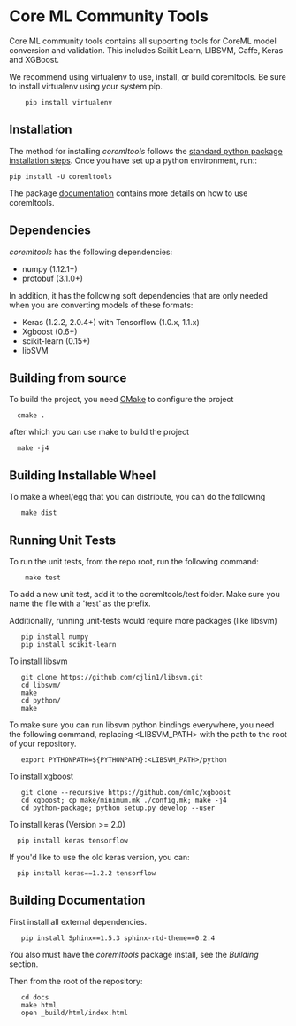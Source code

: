 Core ML Community Tools
=======================

Core ML community tools contains all supporting tools for CoreML model
conversion and validation. This includes Scikit Learn, LIBSVM, Caffe,
Keras and XGBoost.


We recommend using virtualenv to use, install, or build coremltools. Be
sure to install virtualenv using your system pip.

```
    pip install virtualenv
```

Installation
------------

The method for installing *coremltools* follows the
[standard python package installation steps](https://packaging.python.org/installing/).
Once you have set up a python environment, run::

    pip install -U coremltools

The package [documentation](https://apple.github.io/coremltools) contains
more details on how to use coremltools.

Dependencies
------------

*coremltools* has the following dependencies:

- numpy (1.12.1+)
- protobuf (3.1.0+)

In addition, it has the following soft dependencies that are only needed when
you are converting models of these formats:

- Keras (1.2.2, 2.0.4+) with Tensorflow (1.0.x, 1.1.x)
- Xgboost (0.6+)
- scikit-learn (0.15+)
- libSVM


Building from source
--------------------
To build the project, you need [CMake](https://cmake.org) to configure the project

```
  cmake .
```

after which you can use make to build the project

```
  make -j4
```

Building Installable Wheel
---------------------------
To make a wheel/egg that you can distribute, you can do the following

```
   make dist 
```

Running Unit Tests
-------------------
To run the unit tests, from the repo root, run the following command:

```
    make test
```

To add a new unit test, add it to the coremltools/test folder. Make sure you
name the file with a 'test' as the prefix.

Additionally, running unit-tests would require more packages (like
libsvm)

```
   pip install numpy
   pip install scikit-learn
```

To install libsvm

```
   git clone https://github.com/cjlin1/libsvm.git
   cd libsvm/
   make
   cd python/
   make
```

To make sure you can run libsvm python bindings everywhere, you need the
following command, replacing <LIBSVM_PATH> with the path to the root of
your repository.

```
   export PYTHONPATH=${PYTHONPATH}:<LIBSVM_PATH>/python
```

To install xgboost

```
   git clone --recursive https://github.com/dmlc/xgboost
   cd xgboost; cp make/minimum.mk ./config.mk; make -j4
   cd python-package; python setup.py develop --user
```

To install keras (Version >= 2.0)
```
  pip install keras tensorflow
```

If you'd like to use the old keras version, you can:
```
  pip install keras==1.2.2 tensorflow
```


Building Documentation
----------------------
First install all external dependencies.

```
   pip install Sphinx==1.5.3 sphinx-rtd-theme==0.2.4
```
You also must have the *coremltools* package install, see the *Building* section.

Then from the root of the repository:
```
   cd docs
   make html
   open _build/html/index.html
```
